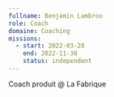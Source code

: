 ```yaml
---
fullname: Benjamin Lambrou
role: Coach
domaine: Coaching
missions:
  - start: 2022-03-28
    end: 2022-11-30
    status: independent
---
```


Coach produit @ La Fabrique 
